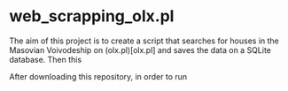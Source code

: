 # web_scrapping_olx.pl

The aim of this project is to create a script that searches for houses in the Masovian Voivodeship on (olx.pl)[olx.pl] and saves the data on a SQLite database. Then this  

After downloading this repository, in order to run 

